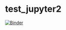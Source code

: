 # test_jupyter2
[![Binder](https://mybinder.org/badge_logo.svg)](https://mybinder.org/v2/gh/mzwierzak/test2_jupyter/HEAD?labpath=pw_packet.ipynb)
